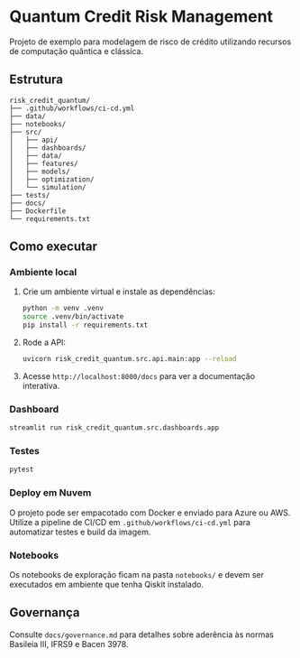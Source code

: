 # Quantum Credit Risk Management

Projeto de exemplo para modelagem de risco de crédito utilizando recursos de computação quântica e clássica.

## Estrutura

```
risk_credit_quantum/
├── .github/workflows/ci-cd.yml
├── data/
├── notebooks/
├── src/
│   ├── api/
│   ├── dashboards/
│   ├── data/
│   ├── features/
│   ├── models/
│   ├── optimization/
│   └── simulation/
├── tests/
├── docs/
├── Dockerfile
└── requirements.txt
```

## Como executar

### Ambiente local

1. Crie um ambiente virtual e instale as dependências:
   ```bash
   python -m venv .venv
   source .venv/bin/activate
   pip install -r requirements.txt
   ```
2. Rode a API:
   ```bash
   uvicorn risk_credit_quantum.src.api.main:app --reload
   ```
3. Acesse `http://localhost:8000/docs` para ver a documentação interativa.

### Dashboard

```bash
streamlit run risk_credit_quantum.src.dashboards.app
```

### Testes

```bash
pytest
```

### Deploy em Nuvem

O projeto pode ser empacotado com Docker e enviado para Azure ou AWS. Utilize a pipeline de CI/CD em `.github/workflows/ci-cd.yml` para automatizar testes e build da imagem.

### Notebooks

Os notebooks de exploração ficam na pasta `notebooks/` e devem ser executados em ambiente que tenha Qiskit instalado.

## Governança

Consulte `docs/governance.md` para detalhes sobre aderência às normas Basileia III, IFRS9 e Bacen 3978.
